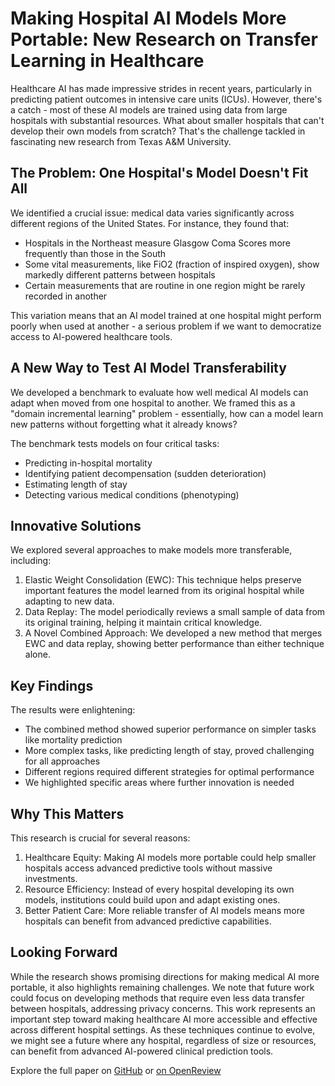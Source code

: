 # Making Hospital AI Models More Portable: New Research on Transfer Learning in Healthcare

Healthcare AI has made impressive strides in recent years, particularly in predicting patient outcomes in intensive care units (ICUs). However, there's a catch - most of these AI models are trained using data from large hospitals with substantial resources. What about smaller hospitals that can't develop their own models from scratch? That's the challenge tackled in fascinating new research from Texas A&M University.

## The Problem: One Hospital's Model Doesn't Fit All
We identified a crucial issue: medical data varies significantly across different regions of the United States. For instance, they found that:

 - Hospitals in the Northeast measure Glasgow Coma Scores more frequently than those in the South
 - Some vital measurements, like FiO2 (fraction of inspired oxygen), show markedly different patterns between hospitals
 - Certain measurements that are routine in one region might be rarely recorded in another

This variation means that an AI model trained at one hospital might perform poorly when used at another - a serious problem if we want to democratize access to AI-powered healthcare tools.

## A New Way to Test AI Model Transferability
We developed a benchmark to evaluate how well medical AI models can adapt when moved from one hospital to another. We framed this as a "domain incremental learning" problem - essentially, how can a model learn new patterns without forgetting what it already knows?


The benchmark tests models on four critical tasks:

 - Predicting in-hospital mortality
 - Identifying patient decompensation (sudden deterioration)
 - Estimating length of stay
 - Detecting various medical conditions (phenotyping)

## Innovative Solutions
We explored several approaches to make models more transferable, including:

1. Elastic Weight Consolidation (EWC): This technique helps preserve important features the model learned from its original hospital while adapting to new data.
2. Data Replay: The model periodically reviews a small sample of data from its original training, helping it maintain critical knowledge.
3. A Novel Combined Approach: We developed a new method that merges EWC and data replay, showing better performance than either technique alone.

## Key Findings
The results were enlightening:

 - The combined method showed superior performance on simpler tasks like mortality prediction
 - More complex tasks, like predicting length of stay, proved challenging for all approaches
 - Different regions required different strategies for optimal performance
 - We highlighted specific areas where further innovation is needed

## Why This Matters
This research is crucial for several reasons:

1. Healthcare Equity: Making AI models more portable could help smaller hospitals access advanced predictive tools without massive investments.
2. Resource Efficiency: Instead of every hospital developing its own models, institutions could build upon and adapt existing ones.
3. Better Patient Care: More reliable transfer of AI models means more hospitals can benefit from advanced predictive capabilities.

## Looking Forward
While the research shows promising directions for making medical AI more portable, it also highlights remaining challenges. We note that future work could focus on developing methods that require even less data transfer between hospitals, addressing privacy concerns.
This work represents an important step toward making healthcare AI more accessible and effective across different hospital settings. As these techniques continue to evolve, we might see a future where any hospital, regardless of size or resources, can benefit from advanced AI-powered clinical prediction tools.

Explore the full paper on [GitHub](https://github.com/kingrc15/EHRTransferBenchmark) or [on OpenReview](https://openreview.net/pdf?id=QWhce2zqne)